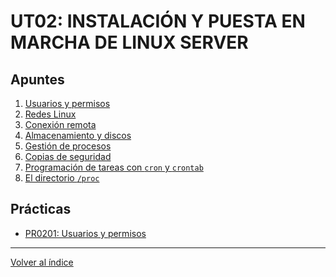 # UT02: INSTALACIÓN Y PUESTA EN MARCHA DE LINUX SERVER

## Apuntes

1. [Usuarios y permisos](./apuntes/1_usuarios_permisos.md)
2. [Redes Linux](./apuntes/3_redes_linux.md)
3. [Conexión remota](./apuntes/2_conexion_remota.md)
4. [Almacenamiento y discos](./apuntes/4_almacenamiento_discos.md)
5. [Gestión de procesos](./apuntes/5_procesos.md)
6. [Copias de seguridad](./apuntes/6_copias_de_seguridad.md)
7. [Programación de tareas con `cron` y `crontab`]()
8. [El directorio `/proc`]()

## Prácticas

- [PR0201: Usuarios y permisos](./practicas/pr0201_usuarios_permisos.md)


--- 

[Volver al índice](../index.md)